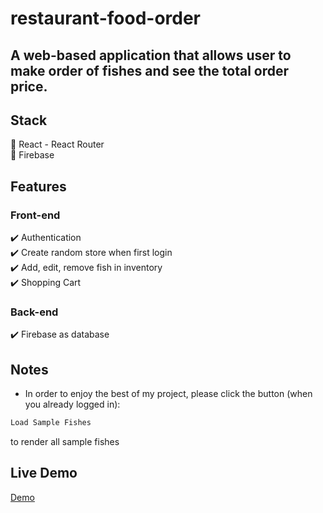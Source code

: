 # restaurant-food-order
## A web-based application that allows user to make order of fishes and see the total order price.

## Stack
💎 React - React Router <br/>
💎 Firebase <br/>

## Features

### Front-end
✔️ Authentication <br/>
✔️ Create random store when first login <br/>
✔️ Add, edit, remove fish in inventory <br/>
✔️ Shopping Cart <br/>

### Back-end
✔️ Firebase as database <br/>

## Notes
- In order to enjoy the best of my project, please click the button (when you already logged in):
```sh	
Load Sample Fishes	
```
to render all sample fishes

## Live Demo
[Demo](https://toanth-restaurant-order.herokuapp.com)
